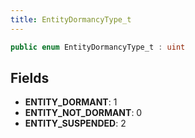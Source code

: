 ```yaml
---
title: EntityDormancyType_t
---
```


```csharp
public enum EntityDormancyType_t : uint
```

## Fields

- **ENTITY_DORMANT**: 1
- **ENTITY_NOT_DORMANT**: 0
- **ENTITY_SUSPENDED**: 2

